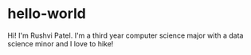 # hello-world
Hi! I'm Rushvi Patel. I'm a third year computer science major with a data science minor and I love to hike!
